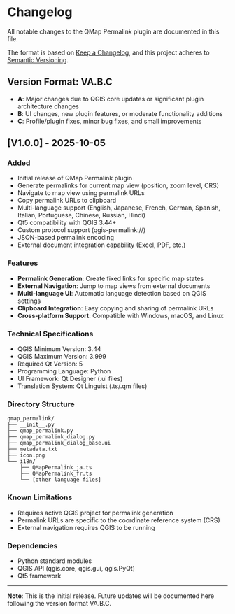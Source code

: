# Changelog

All notable changes to the QMap Permalink plugin are documented in this file.

The format is based on [Keep a Changelog](https://keepachangelog.com/en/1.0.0/),
and this project adheres to [Semantic Versioning](https://semver.org/spec/v2.0.0.html).

## Version Format: VA.B.C

- **A**: Major changes due to QGIS core updates or significant plugin architecture changes
- **B**: UI changes, new plugin features, or moderate functionality additions
- **C**: Profile/plugin fixes, minor bug fixes, and small improvements

## [V1.0.0] - 2025-10-05

### Added
- Initial release of QMap Permalink plugin
- Generate permalinks for current map view (position, zoom level, CRS)
- Navigate to map view using permalink URLs
- Copy permalink URLs to clipboard
- Multi-language support (English, Japanese, French, German, Spanish, Italian, Portuguese, Chinese, Russian, Hindi)
- Qt5 compatibility with QGIS 3.44+
- Custom protocol support (qgis-permalink://)
- JSON-based permalink encoding
- External document integration capability (Excel, PDF, etc.)

### Features
- **Permalink Generation**: Create fixed links for specific map states
- **External Navigation**: Jump to map views from external documents
- **Multi-language UI**: Automatic language detection based on QGIS settings
- **Clipboard Integration**: Easy copying and sharing of permalink URLs
- **Cross-platform Support**: Compatible with Windows, macOS, and Linux

### Technical Specifications
- QGIS Minimum Version: 3.44
- QGIS Maximum Version: 3.999
- Required Qt Version: 5
- Programming Language: Python
- UI Framework: Qt Designer (.ui files)
- Translation System: Qt Linguist (.ts/.qm files)

### Directory Structure
```
qmap_permalink/
├── __init__.py
├── qmap_permalink.py
├── qmap_permalink_dialog.py
├── qmap_permalink_dialog_base.ui
├── metadata.txt
├── icon.png
└── i18n/
    ├── QMapPermalink_ja.ts
    ├── QMapPermalink_fr.ts
    └── [other language files]
```

### Known Limitations
- Requires active QGIS project for permalink generation
- Permalink URLs are specific to the coordinate reference system (CRS)
- External navigation requires QGIS to be running

### Dependencies
- Python standard modules
- QGIS API (qgis.core, qgis.gui, qgis.PyQt)
- Qt5 framework

---

**Note**: This is the initial release. Future updates will be documented here following the version format VA.B.C.